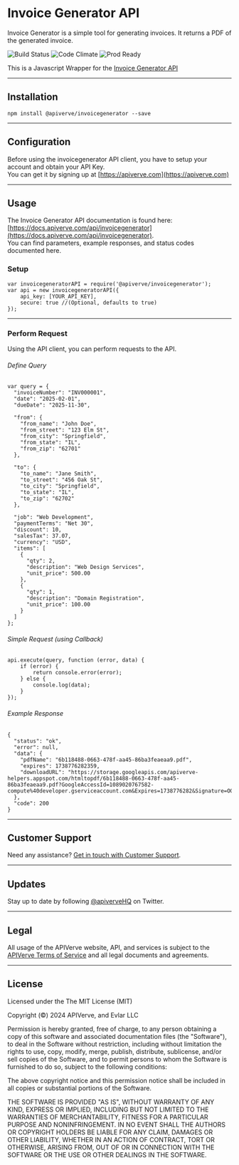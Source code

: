 Invoice Generator API
============

Invoice Generator is a simple tool for generating invoices. It returns a PDF of the generated invoice.

![Build Status](https://img.shields.io/badge/build-passing-green)
![Code Climate](https://img.shields.io/badge/maintainability-B-purple)
![Prod Ready](https://img.shields.io/badge/production-ready-blue)

This is a Javascript Wrapper for the [Invoice Generator API](https://apiverve.com/marketplace/api/invoicegenerator)

---

## Installation
	npm install @apiverve/invoicegenerator --save

---

## Configuration

Before using the invoicegenerator API client, you have to setup your account and obtain your API Key.  
You can get it by signing up at [https://apiverve.com](https://apiverve.com)

---

## Usage

The Invoice Generator API documentation is found here: [https://docs.apiverve.com/api/invoicegenerator](https://docs.apiverve.com/api/invoicegenerator).  
You can find parameters, example responses, and status codes documented here.

### Setup

```
var invoicegeneratorAPI = require('@apiverve/invoicegenerator');
var api = new invoicegeneratorAPI({
    api_key: [YOUR_API_KEY],
    secure: true //(Optional, defaults to true)
});
```

---


### Perform Request
Using the API client, you can perform requests to the API.

###### Define Query

```
var query = {
  "invoiceNumber": "INV000001",
  "date": "2025-02-01",
  "dueDate": "2025-11-30",

  "from": {
    "from_name": "John Doe",
    "from_street": "123 Elm St",
    "from_city": "Springfield",
    "from_state": "IL",
    "from_zip": "62701"
  },

  "to": {
    "to_name": "Jane Smith",
    "to_street": "456 Oak St",
    "to_city": "Springfield",
    "to_state": "IL",
    "to_zip": "62702"
  },

  "job": "Web Development",
  "paymentTerms": "Net 30",
  "discount": 10,
  "salesTax": 37.07,
  "currency": "USD",
  "items": [
    {
      "qty": 2,
      "description": "Web Design Services",
      "unit_price": 500.00
    },
    {
      "qty": 1,
      "description": "Domain Registration",
      "unit_price": 100.00
    }
  ]
};
```

###### Simple Request (using Callback)

```
api.execute(query, function (error, data) {
    if (error) {
        return console.error(error);
    } else {
        console.log(data);
    }
});
```

###### Example Response

```
{
  "status": "ok",
  "error": null,
  "data": {
    "pdfName": "6b118488-0663-478f-aa45-86ba3feaeaa9.pdf",
    "expires": 1738776282359,
    "downloadURL": "https://storage.googleapis.com/apiverve-helpers.appspot.com/htmltopdf/6b118488-0663-478f-aa45-86ba3feaeaa9.pdf?GoogleAccessId=1089020767582-compute%40developer.gserviceaccount.com&Expires=1738776282&Signature=OOciV8On8ICsCjOu40Q88r%2FmyztJsSQMtgJj%2BgU1izmsFiMhoj78191%2FJw3iMHg5xT1OU%2FqHPyEjdjOlqfZOTAUD5nhnwcnUjcityhaYjl%2BWuacCvNYyeQZ%2F4InMVVzsYBjljnE1Z%2BQ%2BsRZJeCobwvB9owtovDMpTJ89l%2BM69XaoGJSRyte0YbPK4tWX5F2v4yeSso0m1S%2FGHdjZgKDX7fbNBSuBVC3S%2FFwbB1w61lglLCus0A9P0dutlfYc1pvcm%2FkOE%2B5c7TjztqgqAGzGcM6OaWXMUK8r5KGIj8DY6IBCcqf9qgCmo4%2BjOP7gyPEDbpvPunN2vubHVYGa6Ui5jQ%3D%3D"
  },
  "code": 200
}
```

---

## Customer Support

Need any assistance? [Get in touch with Customer Support](https://apiverve.com/contact).

---

## Updates
Stay up to date by following [@apiverveHQ](https://twitter.com/apiverveHQ) on Twitter.

---

## Legal

All usage of the APIVerve website, API, and services is subject to the [APIVerve Terms of Service](https://apiverve.com/terms) and all legal documents and agreements.

---

## License
Licensed under the The MIT License (MIT)

Copyright (&copy;) 2024 APIVerve, and Evlar LLC

Permission is hereby granted, free of charge, to any person obtaining a copy of this software and associated documentation files (the "Software"), to deal in the Software without restriction, including without limitation the rights to use, copy, modify, merge, publish, distribute, sublicense, and/or sell copies of the Software, and to permit persons to whom the Software is furnished to do so, subject to the following conditions:

The above copyright notice and this permission notice shall be included in all copies or substantial portions of the Software.

THE SOFTWARE IS PROVIDED "AS IS", WITHOUT WARRANTY OF ANY KIND, EXPRESS OR IMPLIED, INCLUDING BUT NOT LIMITED TO THE WARRANTIES OF MERCHANTABILITY, FITNESS FOR A PARTICULAR PURPOSE AND NONINFRINGEMENT. IN NO EVENT SHALL THE AUTHORS OR COPYRIGHT HOLDERS BE LIABLE FOR ANY CLAIM, DAMAGES OR OTHER LIABILITY, WHETHER IN AN ACTION OF CONTRACT, TORT OR OTHERWISE, ARISING FROM, OUT OF OR IN CONNECTION WITH THE SOFTWARE OR THE USE OR OTHER DEALINGS IN THE SOFTWARE.